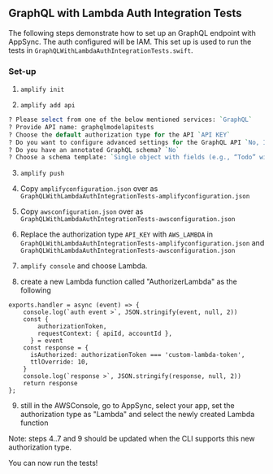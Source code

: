 ## GraphQL with Lambda Auth Integration Tests

The following steps demonstrate how to set up an GraphQL endpoint with AppSync. The auth configured will be IAM. This set up is used to run the tests in `GraphQLWithLambdaAuthIntegrationTests.swift`.

### Set-up

1. `amplify init`

2. `amplify add api`

```perl
? Please select from one of the below mentioned services: `GraphQL`
? Provide API name: graphqlmodelapitests
? Choose the default authorization type for the API `API KEY`
? Do you want to configure advanced settings for the GraphQL API `No, I am done.`
? Do you have an annotated GraphQL schema? `No`
? Choose a schema template: `Single object with fields (e.g., “Todo” with ID, name, description)`
```

3. `amplify push`

4. Copy `amplifyconfiguration.json` over as `GraphQLWithLambdaAuthIntegrationTests-amplifyconfiguration.json`
5. Copy `awsconfiguration.json` over as `GraphQLWithLambdaAuthIntegrationTests-awsconfiguration.json`
6. Replace the authorization type `API_KEY` with  `AWS_LAMBDA` in `GraphQLWithLambdaAuthIntegrationTests-amplifyconfiguration.json` and  `GraphQLWithLambdaAuthIntegrationTests-awsconfiguration.json`

7. `amplify console` and choose Lambda.
8. create a new Lambda function called "AuthorizerLambda" as the following
```
exports.handler = async (event) => {
    console.log(`auth event >`, JSON.stringify(event, null, 2))
    const {
        authorizationToken,
        requestContext: { apiId, accountId },
      } = event
    const response = {
      isAuthorized: authorizationToken === 'custom-lambda-token',
      ttlOverride: 10,
    }
    console.log(`response >`, JSON.stringify(response, null, 2))
    return response
};
```
9. still in the AWSConsole, go to AppSync, select your app, set the authorization type as "Lambda" and select the newly created Lambda function



Note: steps 4..7 and 9 should be updated when the CLI supports this new authorization type.

You can now run the tests!
